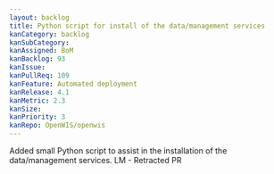 ```yaml
---
layout: backlog
title: Python script for install of the data/management services
kanCategory: backlog
kanSubCategory: 
kanAssigned: BoM
kanBacklog: 93
kanIssue:
kanPullReq: 109
kanFeature: Automated deployment
kanRelease: 4.1
kanMetric: 2.3
kanSize:
kanPriority: 3
kanRepo: OpenWIS/openwis
---
```

Added small Python script to assist in the installation of the data/management services. LM - Retracted PR
